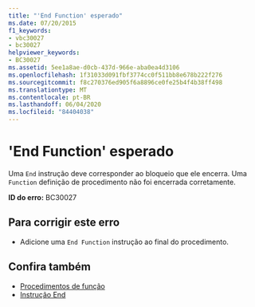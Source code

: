 ```yaml
---
title: "'End Function' esperado"
ms.date: 07/20/2015
f1_keywords:
- vbc30027
- bc30027
helpviewer_keywords:
- BC30027
ms.assetid: 5ee1a8ae-d0cb-437d-966e-aba0ea4d3106
ms.openlocfilehash: 1f31033d091fbf3774cc0f511bb8e678b222f276
ms.sourcegitcommit: f8c270376ed905f6a8896ce0fe25b4f4b38ff498
ms.translationtype: MT
ms.contentlocale: pt-BR
ms.lasthandoff: 06/04/2020
ms.locfileid: "84404038"
---
```

# <a name="end-function-expected"></a>'End Function' esperado
Uma `End` instrução deve corresponder ao bloqueio que ele encerra. Uma `Function` definição de procedimento não foi encerrada corretamente.  
  
 **ID do erro:** BC30027  
  
## <a name="to-correct-this-error"></a>Para corrigir este erro  
  
- Adicione uma `End Function` instrução ao final do procedimento.  
  
## <a name="see-also"></a>Confira também

- [Procedimentos de função](../programming-guide/language-features/procedures/function-procedures.md)
- [Instrução End](../language-reference/statements/end-statement.md)
